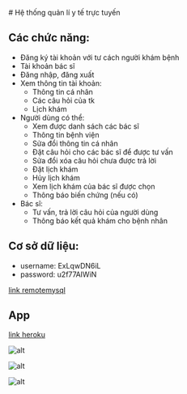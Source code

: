 ﻿﻿# Hệ thống quản lí y tế trực tuyến

## Các chức năng: 
* Đăng ký tài khoản với tư cách người khám bệnh
* Tài khoản bác sĩ
* Đăng nhập, đăng xuất
* Xem thông tin tài khoản:
	* Thông tin cá nhân
	* Các câu hỏi của tk
	* Lịch khám
* Người dùng có thể:
	* Xem được danh sách các bác sĩ 
	* Thông tin bệnh viện
	* Sửa đổi thông tin cá nhân
	* Đặt câu hỏi cho các bác sĩ để được tư vấn
	* Sửa đổi xóa câu hỏi chưa được trả lời
	* Đặt lịch khám
	* Hủy lịch khám
	* Xem lịch khám của bác sĩ được chọn
	* Thông báo biến chứng (nếu có)
* Bác sĩ:
	* Tư vấn, trả lời câu hỏi của người dùng
	* Thông báo kết quả khám cho bệnh nhân
	
## Cơ sở dữ liệu: 
* username: ExLqwDN6iL
* password: u2f77AIWiN

[link remotemysql](https://remotemysql.com/phpmyadmin/index.php?db=ExLqwDN6iL)
## App

[link heroku](https://onlinemedicalmanagementsystem.herokuapp.com)
 
 ![alt](https://scontent.fhan2-2.fna.fbcdn.net/v/t1.15752-0/p480x480/104207582_309552773539805_7802729563084025921_n.png?_nc_cat=111&_nc_sid=b96e70&_nc_ohc=FryVA3i0C3oAX-FemfN&_nc_ht=scontent.fhan2-2.fna&oh=206cfcbc95538d902e77ffca263572b5&oe=5F0D54B1)

 ![alt](https://scontent.fhan2-2.fna.fbcdn.net/v/t1.15752-0/p480x480/104575243_259163738691627_5450509552884038657_n.png?_nc_cat=111&_nc_sid=b96e70&_nc_ohc=ZeyMVPGcCywAX_7tRWx&_nc_ht=scontent.fhan2-2.fna&oh=f106c19c1031fd9daf532331c0adf7da&oe=5F0BBE23)

 ![alt](https://scontent.fhan2-1.fna.fbcdn.net/v/t1.15752-0/p480x480/104207578_2352573645043336_7913205635058572545_n.png?_nc_cat=102&_nc_sid=b96e70&_nc_ohc=REez1_kFrJoAX-9MTfk&_nc_ht=scontent.fhan2-1.fna&oh=84959bb3e1411176f063cc119f60a4b3&oe=5F0A157C)

